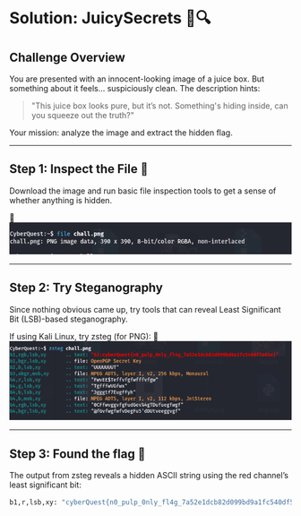 # Solution: JuicySecrets 🧃🔍

## Challenge Overview

You are presented with an innocent-looking image of a juice box. But something about it feels... suspiciously clean. The description hints:  
> "This juice box looks pure, but it’s not. Something's hiding inside, can you squeeze out the truth?"

Your mission: analyze the image and extract the hidden flag.

---

## Step 1: Inspect the File 🔎

Download the image and run basic file inspection tools to get a sense of whether anything is hidden.

📸 ![Check the file](./Images/image1.png)

---

## Step 2: Try Steganography 

Since nothing obvious came up, try tools that can reveal Least Significant Bit (LSB)-based steganography.

If using Kali Linux, try zsteg (for PNG):
📸 ![Check LSB](./Images/image2.png)

---
## Step 3: Found the flag 🥳

The output from zsteg reveals a hidden ASCII string using the red channel’s least significant bit:
```bash
b1,r,lsb,xy: "cyberQuest{n0_pulp_0nly_fl4g_7a52e1dcb82d099bd9a1fc540df5a61e}"
```